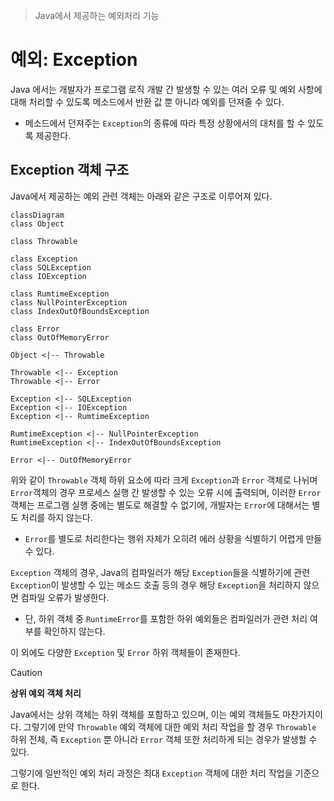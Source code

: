 > Java에서 제공하는 예외처리 기능

# 예외: Exception
Java 에서는 개발자가 프로그램 로직 개발 간 발생할 수 있는 여러 오류 및 예외 사항에 대해 처리할 수 있도록 메소드에서 반환 값 뿐 아니라 예외를 던져줄 수 있다.
- 메소드에서 던져주는 `Exception`의 종류에 따라 특정 상황에서의 대처를 할 수 있도록 제공한다.
## Exception 객체 구조
Java에서 제공하는 예외 관련 객체는 아래와 같은 구조로 이루어져 있다.
```mermaid
classDiagram
class Object

class Throwable

class Exception
class SQLException
class IOException

class RumtimeException
class NullPointerException
class IndexOutOfBoundsException

class Error
class OutOfMemoryError

Object <|-- Throwable

Throwable <|-- Exception
Throwable <|-- Error

Exception <|-- SQLException
Exception <|-- IOException
Exception <|-- RumtimeException

RumtimeException <|-- NullPointerException
RumtimeException <|-- IndexOutOfBoundsException

Error <|-- OutOfMemoryError

```
위와 같이 `Throwable` 객체 하위 요소에 따라 크게 `Exception`과 `Error` 객체로 나뉘며 `Error`객체의 경우 프로세스 실행 간 발생할 수 있는 오류 시에 출력되며, 이러한 `Error` 객체는 프로그램 실행 중에는 별도로 해결할 수 없기에, 개발자는 `Error`에 대해서는 별도 처리를 하지 않는다.
- `Error`를 별도로 처리한다는 행위 자체가 오히려 에러 상황을 식별하기 어렵게 만들 수 있다.

`Exception` 객체의 경우, Java의 컴파일러가 해당 `Exception`들을 식별하기에 관련 `Exception`이 발생할 수 있는 메소드 호출 등의 경우 해당 `Exception`을 처리하지 않으면 컴파일 오류가 발생한다.
- 단, 하위 객체 중 `RuntimeError`를 포함한 하위 예외들은 컴파일러가 관련 처리 여부를 확인하지 않는다.

이 외에도 다양한 `Exception` 및 `Error` 하위 객체들이 존재한다.

> [!CAUTION]
> **상위 예외 객체 처리**
> 
> Java에서는 상위 객체는 하위 객체를 포함하고 있으며, 이는 예외 객체들도 마찬가지이다. 그렇기에 만약 `Throwable` 예외 객체에 대한 예외 처리 작업을 할 경우 `Throwable` 하위 전체, 즉 `Exception` 뿐 아니라 `Error` 객체 또한 처리하게 되는 경우가 발생할 수 있다.
> 
> 그렇기에 일반적인 예외 처리 과정은 최대 `Exception` 객체에 대한 처리 작업을 기준으로 한다.